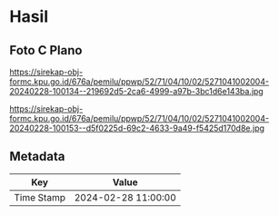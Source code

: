 # Hasil

## Foto C Plano

https://sirekap-obj-formc.kpu.go.id/676a/pemilu/ppwp/52/71/04/10/02/5271041002004-20240228-100134--219692d5-2ca6-4999-a97b-3bc1d6e143ba.jpg

https://sirekap-obj-formc.kpu.go.id/676a/pemilu/ppwp/52/71/04/10/02/5271041002004-20240228-100153--d5f0225d-69c2-4633-9a49-f5425d170d8e.jpg


## Metadata

| Key        | Value               |
| ---------- | ------------------- |
| Time Stamp | 2024-02-28 11:00:00 |



